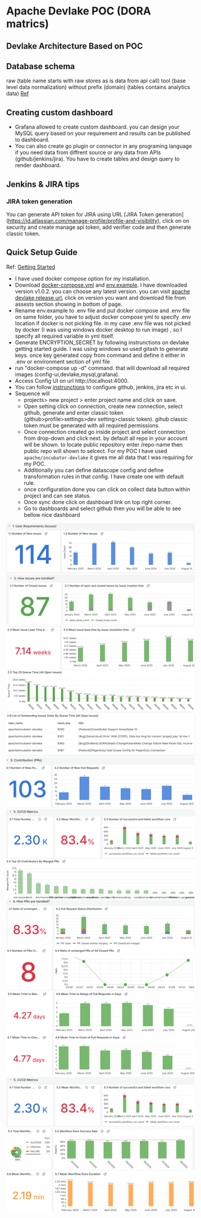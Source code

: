 # Apache Devlake POC (DORA matrics)

## Devlake Architecture Based on POC

## Database schema
raw (table name starts with raw stores as is data from api call)
tool (base level data normalization)
without prefix (domain) (tables contains analytics data)
[Ref](https://devlake.apache.org/docs/DataModels/DevLakeDomainLayerSchema/)

## Creating custom dashboard
* Grafana allowed to create custom dashboard. you can design your MySQL query based on your requirement and results can be published to dashboard.
* You can also create go plugin or connector in any programing language if you need data from diffrent source or any data from APIs (github/jenkins/jira). You have to create tables and design query to render dashboard.

## Jenkins & JIRA tips

### JIRA token generation
You can generate API token for JIRA using URL [JIRA Token generation] (https://id.atlassian.com/manage-profile/profile-and-visibility), click on on security and create manage api token, add verifier code and then generate classic token.

## Quick Setup Guide
Ref: [Getting Started](https://devlake.apache.org/docs/GettingStarted/DockerComposeSetup)
* I have used docker compose option for my installation.
* Download  [docker-compose.yml](https://github.com/apache/incubator-devlake/releases/download/v1.0.2/docker-compose.yml) and [env.example](https://github.com/apache/incubator-devlake/releases/download/v1.0.2/env.example). I have downloaded version v1.0.2. you can choose any latest version. you can visit [apache devlake release url](https://github.com/apache/incubator-devlake/releases), click on version you want and download file from assests section showing in bottom of page.
* Rename env.example to .env file and put docker compose and .env file on same folder, you have to adjust docker compose yml to specify .env location if docker is not picking file. in my case .env file was not picked by docker (I was using windows docker desktop to run image) , so I specify all required variable in yml itself.
* Generate ENCRYPTION_SECRET by following instrunctions on devlake getting started guide. I was using windows so used gitash to generate keys. once key generated copy from command and define it either in .env or environment section of yml file
*  run "docker-compose up -d" command. that will download all required images (config-ui,devlake,mysql,grafana).
*  Access Config UI on url http://localhost:4000.
*  You can follow [instrunctions](https://devlake.apache.org/docs/Configuration/Tutorial) to configure github, jenkins, jira etc in ui.
*  Sequence will
   * projects> new project > enter project name and click on save.
   * Open setting click on connection, create new connection, select github, generate and enter classic token (github>profile>settings>dev setting>classic token). gihub classic token must be generated with all required permissions.
   *   Once connection created go inside project and select connection from drop-down and click next. by default all repo in your account will be shown. to locate public repository enter <owner>/repo-name then public repo will shown to selcect. For my POC I have used ```apache/incubator-devlake``` it gives me all data that I was requiring for my POC.
   *   Additionally you can define datascope config and define transformation rules in that config. I have create one with default rule.
   *   once configuration done you can click on collect data button within project and can see status.
   *   Once sync done click on dashboard link on top right corner.
   *   Go to dashboards and select github then you will be able to see bellow nice dashboard

![PRs Welcome](/images/requirements.png)
![PRs Welcome](/images/issues.png)
![PRs Welcome](/images/meanissueresolutiontime.png)
![PRs Welcome](/images/top20queuetime.png)
![PRs Welcome](/images/outstandingissues.png)
![PRs Welcome](/images/pull.png)
![PRs Welcome](/images/CICDMatrics.png)
![PRs Welcome](/images/top20contributer.png)
![PRs Welcome](/images/prmerged.png)
![CICD](/images/noofprs.png)
![CICD](/images/meantimetomergepull.png)
![CICD](/images/meantimetoclosepullinaday.png)
![CICD](/images/CICDMatrics.png)
![CICD](/images/workflow1.png)
![CICD](/images/meanworkflowrunduration.png)

